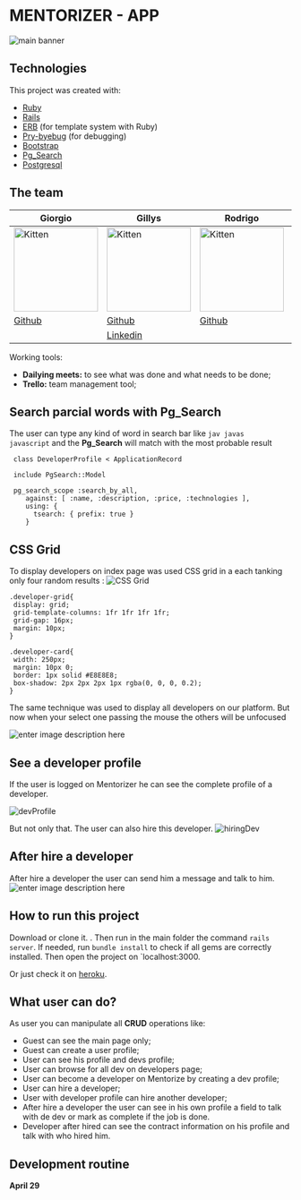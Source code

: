 

# MENTORIZER - APP

![main banner](https://res.cloudinary.com/dloadb2bx/image/upload/v1620574033/mentormain_xkjene.png)


## Technologies
This project was created with:

 - [Ruby](https://www.ruby-lang.org/pt/)
 - [Rails](https://rubygems.org/gems/rails)
 - [ERB](https://ruby-doc.org/stdlib-2.7.1/libdoc/erb/rdoc/ERB.html) (for template system with Ruby)
 - [Pry-byebug](https://rubygems.org/gems/pry-byebug/versions/3.4.0?locale=pt-BR) (for debugging)
 - [Bootstrap](https://getbootstrap.com/)
 - [Pg_Search](https://rubygems.org/gems/pg_search/versions/1.0.5?locale=pt-BR)
 - [Postgresql](https://www.postgresql.org/)

## The team
| Giorgio                                                                                                                             | Gillys                                                                                                                              | Rodrigo                                                                                                                             | Thiago                                                                                                                              |
|-------------------------------------------------------------------------------------------------------------------------------------|-------------------------------------------------------------------------------------------------------------------------------------|-------------------------------------------------------------------------------------------------------------------------------------|-------------------------------------------------------------------------------------------------------------------------------------|
| <img  src="https://avatars.githubusercontent.com/u/76529564?v=4"  alt="Kitten"  title="A cute kitten"  width="150"  height="150" /> | <img  src="https://avatars.githubusercontent.com/u/70576668?v=4"  alt="Kitten"  title="A cute kitten"  width="150"  height="150" /> | <img  src="https://avatars.githubusercontent.com/u/76494354?v=4"  alt="Kitten"  title="A cute kitten"  width="150"  height="150" /> | <img  src="https://avatars.githubusercontent.com/u/28869405?v=4"  alt="Kitten"  title="A cute kitten"  width="150"  height="150" /> |
| [Github](https://github.com/GiorgioZucca)                                                                                           | [Github](https://github.com/gillysayres)                                                                                            | [Github](https://github.com/rhortega)                                                                                               | [Github](https://github.com/thiagohrcosta/)                                                                                         |
|                                                                                                                                     | [Linkedin](https://www.linkedin.com/in/gillysdantas/)                                                                               |                                                                                                                                     | [Linkedin](https://www.linkedin.com/in/thiago-costa-3566a4176/)                                                                     |


Working tools:
- **Dailying meets:** to see what was done and what needs to be done;
- **Trello:** team management tool;


## Search parcial words with Pg_Search
The user can type any kind of word in search bar like `jav javas  javascript` and the **Pg_Search** will match with the most probable result

     class DeveloperProfile < ApplicationRecord

     include PgSearch::Model

     pg_search_scope :search_by_all,
        against: [ :name, :description, :price, :technologies ],
        using: {
          tsearch: { prefix: true }
        }





## CSS Grid

To display developers on index page was used CSS grid in a each  tanking only four random results :
![CSS Grid](https://res.cloudinary.com/dloadb2bx/image/upload/v1620573532/mentor10_t0pb7o.png)
   ```
.developer-grid{
    display: grid;
    grid-template-columns: 1fr 1fr 1fr 1fr;
    grid-gap: 16px;
    margin: 10px;
}

.developer-card{
    width: 250px;
    margin: 10px 0;
    border: 1px solid #E8E8E8;
    box-shadow: 2px 2px 2px 1px rgba(0, 0, 0, 0.2);
}
```

The same technique was used to display all developers on our platform. But now when your select one passing the mouse the others will be unfocused

![enter image description here](https://res.cloudinary.com/dloadb2bx/image/upload/v1620573724/mentorDevs_m27wbe.png)
## See a developer profile

If the user is logged on Mentorizer he can see the complete profile of a developer.

![devProfile](https://res.cloudinary.com/dloadb2bx/image/upload/v1620572390/mentor2_sitwze.png)

But not only that. The user can also hire this developer.
![hiringDev](https://res.cloudinary.com/dloadb2bx/image/upload/v1620573495/mentor7_ve49qb.png)

## After hire a developer
After hire a developer the user can send him a message and talk to him.
![enter image description here](https://res.cloudinary.com/dloadb2bx/image/upload/v1620574216/mentor8_tphjtp.png)
## How to run this project
Download or clone it. . Then run in the main folder the command `rails server`. If needed, run `bundle install` to check if all gems are correctly installed. Then open the project on `localhost:3000.

Or just check it on [heroku](https://tech-lead-536.herokuapp.com/).


## What user can do?
As user you can manipulate all **CRUD** operations like:

 - Guest can see the main page only;
 - Guest can create a user profile;
 - User can see his profile and devs profile;
 - User can browse for all dev on developers page;
 - User can become a developer on Mentorize by creating a dev profile;
 - User can hire a developer;
 - User with developer profile can hire another developer;
 - After hire a developer the user can see in his own profile a field to talk with de dev or mark as complete if the job is done.
 - Developer after hired can see the contract information on his profile and talk with who hired him.

## Development routine

 **April 29**

